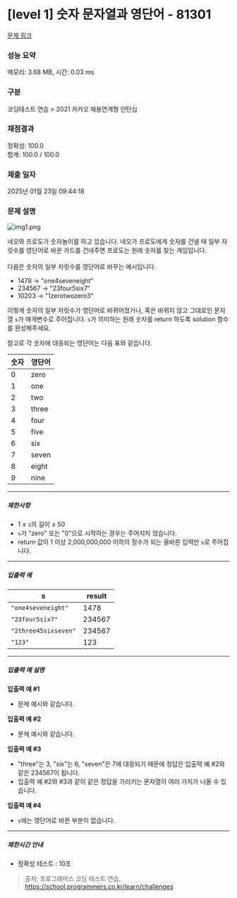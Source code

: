 # [level 1] 숫자 문자열과 영단어 - 81301 

[문제 링크](https://school.programmers.co.kr/learn/courses/30/lessons/81301) 

### 성능 요약

메모리: 3.68 MB, 시간: 0.03 ms

### 구분

코딩테스트 연습 > 2021 카카오 채용연계형 인턴십

### 채점결과

정확성: 100.0<br/>합계: 100.0 / 100.0

### 제출 일자

2025년 01월 23일 09:44:18

### 문제 설명

<p><img src="https://grepp-programmers.s3.ap-northeast-2.amazonaws.com/files/production/d31cb063-4025-4412-8cbc-6ac6909cf93e/img1.png" title="" alt="img1.png"></p>

<p><br-span><br-bold><br-fixation fixation-strength="1">네</br-fixation><br-fixation fixation-strength="2">오</br-fixation><br-fixation fixation-strength="3">와</br-fixation></br-bold> <br-bold><br-fixation fixation-strength="1">프</br-fixation><br-fixation fixation-strength="2">로</br-fixation><br-fixation fixation-strength="3">도</br-fixation></br-bold><br-edge>가</br-edge> <br-bold><br-fixation fixation-strength="1">숫</br-fixation><br-fixation fixation-strength="2">자</br-fixation><br-fixation fixation-strength="3">놀</br-fixation><br-fixation fixation-strength="4">이</br-fixation></br-bold><br-edge>를</br-edge> <br-bold><br-fixation fixation-strength="1">하</br-fixation><br-fixation fixation-strength="2">고</br-fixation></br-bold> <br-bold><br-fixation fixation-strength="1">있</br-fixation><br-fixation fixation-strength="2">습</br-fixation><br-fixation fixation-strength="3">니</br-fixation></br-bold><br-edge>다</br-edge>. <br-bold><br-fixation fixation-strength="1">네</br-fixation><br-fixation fixation-strength="2">오</br-fixation><br-fixation fixation-strength="3">가</br-fixation></br-bold> <br-bold><br-fixation fixation-strength="1">프</br-fixation><br-fixation fixation-strength="2">로</br-fixation><br-fixation fixation-strength="3">도</br-fixation><br-fixation fixation-strength="4">에</br-fixation></br-bold><br-edge>게</br-edge> <br-bold><br-fixation fixation-strength="1">숫</br-fixation><br-fixation fixation-strength="2">자</br-fixation><br-fixation fixation-strength="3">를</br-fixation></br-bold> <br-bold><br-fixation fixation-strength="1">건</br-fixation><br-fixation fixation-strength="2">넬</br-fixation></br-bold> <br-bold><br-fixation fixation-strength="1">때</br-fixation></br-bold> <br-bold><br-fixation fixation-strength="1">일</br-fixation><br-fixation fixation-strength="2">부</br-fixation></br-bold> <br-bold><br-fixation fixation-strength="1">자</br-fixation><br-fixation fixation-strength="2">릿</br-fixation><br-fixation fixation-strength="3">수</br-fixation></br-bold><br-edge>를</br-edge> <br-bold><br-fixation fixation-strength="1">영</br-fixation><br-fixation fixation-strength="2">단</br-fixation><br-fixation fixation-strength="3">어</br-fixation></br-bold><br-edge>로</br-edge> <br-bold><br-fixation fixation-strength="1">바</br-fixation><br-fixation fixation-strength="2">꾼</br-fixation></br-bold> <br-bold><br-fixation fixation-strength="1">카</br-fixation><br-fixation fixation-strength="2">드</br-fixation><br-fixation fixation-strength="3">를</br-fixation></br-bold> <br-bold><br-fixation fixation-strength="1">건</br-fixation><br-fixation fixation-strength="2">네</br-fixation><br-fixation fixation-strength="3">주</br-fixation></br-bold><br-edge>면</br-edge> <br-bold><br-fixation fixation-strength="1">프</br-fixation><br-fixation fixation-strength="2">로</br-fixation><br-fixation fixation-strength="3">도</br-fixation></br-bold><br-edge>는</br-edge> <br-bold><br-fixation fixation-strength="1">원</br-fixation><br-fixation fixation-strength="2">래</br-fixation></br-bold> <br-bold><br-fixation fixation-strength="1">숫</br-fixation><br-fixation fixation-strength="2">자</br-fixation><br-fixation fixation-strength="3">를</br-fixation></br-bold> <br-bold><br-fixation fixation-strength="1">찾</br-fixation><br-fixation fixation-strength="2">는</br-fixation></br-bold> <br-bold><br-fixation fixation-strength="1">게</br-fixation><br-fixation fixation-strength="2">임</br-fixation><br-fixation fixation-strength="3">입</br-fixation><br-fixation fixation-strength="4">니</br-fixation></br-bold><br-edge>다</br-edge>.</br-span><br><br><br-span>
<br-bold><br-fixation fixation-strength="1">다</br-fixation><br-fixation fixation-strength="2">음</br-fixation><br-fixation fixation-strength="3">은</br-fixation></br-bold> <br-bold><br-fixation fixation-strength="1">숫</br-fixation><br-fixation fixation-strength="2">자</br-fixation><br-fixation fixation-strength="3">의</br-fixation></br-bold> <br-bold><br-fixation fixation-strength="1">일</br-fixation><br-fixation fixation-strength="2">부</br-fixation></br-bold> <br-bold><br-fixation fixation-strength="1">자</br-fixation><br-fixation fixation-strength="2">릿</br-fixation><br-fixation fixation-strength="3">수</br-fixation></br-bold><br-edge>를</br-edge> <br-bold><br-fixation fixation-strength="1">영</br-fixation><br-fixation fixation-strength="2">단</br-fixation><br-fixation fixation-strength="3">어</br-fixation></br-bold><br-edge>로</br-edge> <br-bold><br-fixation fixation-strength="1">바</br-fixation><br-fixation fixation-strength="2">꾸</br-fixation><br-fixation fixation-strength="3">는</br-fixation></br-bold> <br-bold><br-fixation fixation-strength="1">예</br-fixation><br-fixation fixation-strength="2">시</br-fixation><br-fixation fixation-strength="3">입</br-fixation><br-fixation fixation-strength="4">니</br-fixation></br-bold><br-edge>다</br-edge>.</br-span></p>

<ul>
<li><br-span>1478 → "<br-bold><br-fixation fixation-strength="1">o</br-fixation><br-fixation fixation-strength="2">n</br-fixation><br-fixation fixation-strength="3">e</br-fixation></br-bold>4<br-bold><br-fixation fixation-strength="1">se</br-fixation><br-fixation fixation-strength="2">ve</br-fixation><br-fixation fixation-strength="3">ne</br-fixation><br-fixation fixation-strength="4">i</br-fixation></br-bold><br-edge>ght</br-edge>"</br-span></li>
<li><br-span>234567 → "23<br-bold><br-fixation fixation-strength="1">f</br-fixation><br-fixation fixation-strength="2">o</br-fixation><br-fixation fixation-strength="3">u</br-fixation></br-bold><br-edge>r</br-edge>5<br-bold><br-fixation fixation-strength="1">s</br-fixation><br-fixation fixation-strength="2">i</br-fixation><br-fixation fixation-strength="3">x</br-fixation></br-bold>7"</br-span></li>
<li><br-span>10203 → "1<br-bold><br-fixation fixation-strength="1">ze</br-fixation><br-fixation fixation-strength="2">ro</br-fixation><br-fixation fixation-strength="3">tw</br-fixation><br-fixation fixation-strength="4">oz</br-fixation></br-bold><br-edge>ero</br-edge>3"</br-span></li>
</ul>

<p><br-span><br-bold><br-fixation fixation-strength="1">이</br-fixation><br-fixation fixation-strength="2">렇</br-fixation><br-fixation fixation-strength="3">게</br-fixation></br-bold> <br-bold><br-fixation fixation-strength="1">숫</br-fixation><br-fixation fixation-strength="2">자</br-fixation><br-fixation fixation-strength="3">의</br-fixation></br-bold> <br-bold><br-fixation fixation-strength="1">일</br-fixation><br-fixation fixation-strength="2">부</br-fixation></br-bold> <br-bold><br-fixation fixation-strength="1">자</br-fixation><br-fixation fixation-strength="2">릿</br-fixation><br-fixation fixation-strength="3">수</br-fixation></br-bold><br-edge>가</br-edge> <br-bold><br-fixation fixation-strength="1">영</br-fixation><br-fixation fixation-strength="2">단</br-fixation><br-fixation fixation-strength="3">어</br-fixation></br-bold><br-edge>로</br-edge> <br-bold><br-fixation fixation-strength="1">바</br-fixation><br-fixation fixation-strength="2">뀌</br-fixation><br-fixation fixation-strength="3">어</br-fixation><br-fixation fixation-strength="4">졌</br-fixation></br-bold><br-edge>거나</br-edge>, <br-bold><br-fixation fixation-strength="1">혹</br-fixation><br-fixation fixation-strength="2">은</br-fixation></br-bold> <br-bold><br-fixation fixation-strength="1">바</br-fixation><br-fixation fixation-strength="2">뀌</br-fixation><br-fixation fixation-strength="3">지</br-fixation></br-bold> <br-bold><br-fixation fixation-strength="1">않</br-fixation><br-fixation fixation-strength="2">고</br-fixation></br-bold> <br-bold><br-fixation fixation-strength="1">그</br-fixation><br-fixation fixation-strength="2">대</br-fixation><br-fixation fixation-strength="3">로</br-fixation></br-bold><br-edge>인</br-edge> <br-bold><br-fixation fixation-strength="1">문</br-fixation><br-fixation fixation-strength="2">자</br-fixation><br-fixation fixation-strength="3">열</br-fixation></br-bold> </br-span><code><br-span><br-bold><br-fixation fixation-strength="1">s</br-fixation></br-bold></br-span></code><br-span><br-bold><br-fixation fixation-strength="1">가</br-fixation></br-bold> <br-bold><br-fixation fixation-strength="1">매</br-fixation><br-fixation fixation-strength="2">개</br-fixation><br-fixation fixation-strength="3">변</br-fixation><br-fixation fixation-strength="4">수</br-fixation></br-bold><br-edge>로</br-edge> <br-bold><br-fixation fixation-strength="1">주</br-fixation><br-fixation fixation-strength="2">어</br-fixation><br-fixation fixation-strength="3">집</br-fixation><br-fixation fixation-strength="4">니</br-fixation></br-bold><br-edge>다</br-edge>. </br-span><code><br-span><br-bold><br-fixation fixation-strength="1">s</br-fixation></br-bold></br-span></code><br-span><br-bold><br-fixation fixation-strength="1">가</br-fixation></br-bold> <br-bold><br-fixation fixation-strength="1">의</br-fixation><br-fixation fixation-strength="2">미</br-fixation><br-fixation fixation-strength="3">하</br-fixation></br-bold><br-edge>는</br-edge> <br-bold><br-fixation fixation-strength="1">원</br-fixation><br-fixation fixation-strength="2">래</br-fixation></br-bold> <br-bold><br-fixation fixation-strength="1">숫</br-fixation><br-fixation fixation-strength="2">자</br-fixation><br-fixation fixation-strength="3">를</br-fixation></br-bold> <br-bold><br-fixation fixation-strength="1">r</br-fixation><br-fixation fixation-strength="2">e</br-fixation><br-fixation fixation-strength="3">t</br-fixation><br-fixation fixation-strength="4">u</br-fixation></br-bold><br-edge>rn</br-edge> <br-bold><br-fixation fixation-strength="1">하</br-fixation><br-fixation fixation-strength="2">도</br-fixation><br-fixation fixation-strength="3">록</br-fixation></br-bold> <br-bold><br-fixation fixation-strength="1">so</br-fixation><br-fixation fixation-strength="2">lu</br-fixation><br-fixation fixation-strength="3">ti</br-fixation><br-fixation fixation-strength="4"></br-fixation></br-bold><br-edge>on</br-edge> <br-bold><br-fixation fixation-strength="1">함</br-fixation><br-fixation fixation-strength="2">수</br-fixation><br-fixation fixation-strength="3">를</br-fixation></br-bold> <br-bold><br-fixation fixation-strength="1">완</br-fixation><br-fixation fixation-strength="2">성</br-fixation><br-fixation fixation-strength="3">해</br-fixation><br-fixation fixation-strength="4">주</br-fixation></br-bold><br-edge>세요</br-edge>.</br-span></p>

<p><br-span><br-bold><br-fixation fixation-strength="1">참</br-fixation><br-fixation fixation-strength="2">고</br-fixation><br-fixation fixation-strength="3">로</br-fixation></br-bold> <br-bold><br-fixation fixation-strength="1">각</br-fixation></br-bold> <br-bold><br-fixation fixation-strength="1">숫</br-fixation><br-fixation fixation-strength="2">자</br-fixation><br-fixation fixation-strength="3">에</br-fixation></br-bold> <br-bold><br-fixation fixation-strength="1">대</br-fixation><br-fixation fixation-strength="2">응</br-fixation><br-fixation fixation-strength="3">되</br-fixation></br-bold><br-edge>는</br-edge> <br-bold><br-fixation fixation-strength="1">영</br-fixation><br-fixation fixation-strength="2">단</br-fixation><br-fixation fixation-strength="3">어</br-fixation></br-bold><br-edge>는</br-edge> <br-bold><br-fixation fixation-strength="1">다</br-fixation><br-fixation fixation-strength="2">음</br-fixation></br-bold> <br-bold><br-fixation fixation-strength="1">표</br-fixation><br-fixation fixation-strength="2">와</br-fixation></br-bold> <br-bold><br-fixation fixation-strength="1">같</br-fixation><br-fixation fixation-strength="2">습</br-fixation><br-fixation fixation-strength="3">니</br-fixation></br-bold><br-edge>다</br-edge>.</br-span></p>
<table class="table">
        <thead><tr>
<th><br-span><br-bold><br-fixation fixation-strength="1">숫</br-fixation><br-fixation fixation-strength="2">자</br-fixation></br-bold></br-span></th>
<th><br-span><br-bold><br-fixation fixation-strength="1">영</br-fixation><br-fixation fixation-strength="2">단</br-fixation><br-fixation fixation-strength="3">어</br-fixation></br-bold></br-span></th>
</tr>
</thead>
        <tbody><tr>
<td>0</td>
<td><br-span><br-bold><br-fixation fixation-strength="1">z</br-fixation><br-fixation fixation-strength="2">e</br-fixation><br-fixation fixation-strength="3">r</br-fixation></br-bold><br-edge>o</br-edge></br-span></td>
</tr>
<tr>
<td>1</td>
<td><br-span><br-bold><br-fixation fixation-strength="1">o</br-fixation><br-fixation fixation-strength="2">n</br-fixation><br-fixation fixation-strength="3">e</br-fixation></br-bold></br-span></td>
</tr>
<tr>
<td>2</td>
<td><br-span><br-bold><br-fixation fixation-strength="1">t</br-fixation><br-fixation fixation-strength="2">w</br-fixation><br-fixation fixation-strength="3">o</br-fixation></br-bold></br-span></td>
</tr>
<tr>
<td>3</td>
<td><br-span><br-bold><br-fixation fixation-strength="1">t</br-fixation><br-fixation fixation-strength="2">h</br-fixation><br-fixation fixation-strength="3">r</br-fixation><br-fixation fixation-strength="4">e</br-fixation></br-bold><br-edge>e</br-edge></br-span></td>
</tr>
<tr>
<td>4</td>
<td><br-span><br-bold><br-fixation fixation-strength="1">f</br-fixation><br-fixation fixation-strength="2">o</br-fixation><br-fixation fixation-strength="3">u</br-fixation></br-bold><br-edge>r</br-edge></br-span></td>
</tr>
<tr>
<td>5</td>
<td><br-span><br-bold><br-fixation fixation-strength="1">f</br-fixation><br-fixation fixation-strength="2">i</br-fixation><br-fixation fixation-strength="3">v</br-fixation></br-bold><br-edge>e</br-edge></br-span></td>
</tr>
<tr>
<td>6</td>
<td><br-span><br-bold><br-fixation fixation-strength="1">s</br-fixation><br-fixation fixation-strength="2">i</br-fixation><br-fixation fixation-strength="3">x</br-fixation></br-bold></br-span></td>
</tr>
<tr>
<td>7</td>
<td><br-span><br-bold><br-fixation fixation-strength="1">s</br-fixation><br-fixation fixation-strength="2">e</br-fixation><br-fixation fixation-strength="3">v</br-fixation><br-fixation fixation-strength="4">e</br-fixation></br-bold><br-edge>n</br-edge></br-span></td>
</tr>
<tr>
<td>8</td>
<td><br-span><br-bold><br-fixation fixation-strength="1">e</br-fixation><br-fixation fixation-strength="2">i</br-fixation><br-fixation fixation-strength="3">g</br-fixation><br-fixation fixation-strength="4">h</br-fixation></br-bold><br-edge>t</br-edge></br-span></td>
</tr>
<tr>
<td>9</td>
<td><br-span><br-bold><br-fixation fixation-strength="1">n</br-fixation><br-fixation fixation-strength="2">i</br-fixation><br-fixation fixation-strength="3">n</br-fixation></br-bold><br-edge>e</br-edge></br-span></td>
</tr>
</tbody>
      </table>
<hr>

<h5><br-span><br-bold><br-fixation fixation-strength="1">제</br-fixation><br-fixation fixation-strength="2">한</br-fixation><br-fixation fixation-strength="3">사</br-fixation></br-bold><br-edge>항</br-edge></br-span></h5>

<ul>
<li>1 ≤ <code><br-span><br-bold><br-fixation fixation-strength="1">s</br-fixation></br-bold></br-span></code><br-span><br-bold><br-fixation fixation-strength="1">의</br-fixation></br-bold> <br-bold><br-fixation fixation-strength="1">길</br-fixation><br-fixation fixation-strength="2">이</br-fixation></br-bold> ≤ 50</br-span></li>
<li><code><br-span><br-bold><br-fixation fixation-strength="1">s</br-fixation></br-bold></br-span></code><br-span><br-bold><br-fixation fixation-strength="1">가</br-fixation></br-bold> "<br-bold><br-fixation fixation-strength="1">z</br-fixation><br-fixation fixation-strength="2">e</br-fixation><br-fixation fixation-strength="3">r</br-fixation></br-bold><br-edge>o</br-edge>" <br-bold><br-fixation fixation-strength="1">또</br-fixation><br-fixation fixation-strength="2">는</br-fixation></br-bold> "0"<br-bold><br-fixation fixation-strength="1">으</br-fixation><br-fixation fixation-strength="2">로</br-fixation></br-bold> <br-bold><br-fixation fixation-strength="1">시</br-fixation><br-fixation fixation-strength="2">작</br-fixation><br-fixation fixation-strength="3">하</br-fixation></br-bold><br-edge>는</br-edge> <br-bold><br-fixation fixation-strength="1">경</br-fixation><br-fixation fixation-strength="2">우</br-fixation><br-fixation fixation-strength="3">는</br-fixation></br-bold> <br-bold><br-fixation fixation-strength="1">주</br-fixation><br-fixation fixation-strength="2">어</br-fixation><br-fixation fixation-strength="3">지</br-fixation></br-bold><br-edge>지</br-edge> <br-bold><br-fixation fixation-strength="1">않</br-fixation><br-fixation fixation-strength="2">습</br-fixation><br-fixation fixation-strength="3">니</br-fixation></br-bold><br-edge>다</br-edge>.</br-span></li>
<li><br-span><br-bold><br-fixation fixation-strength="1">r</br-fixation><br-fixation fixation-strength="2">e</br-fixation><br-fixation fixation-strength="3">t</br-fixation><br-fixation fixation-strength="4">u</br-fixation></br-bold><br-edge>rn</br-edge> <br-bold><br-fixation fixation-strength="1">값</br-fixation><br-fixation fixation-strength="2">이</br-fixation></br-bold> 1 <br-bold><br-fixation fixation-strength="1">이</br-fixation><br-fixation fixation-strength="2">상</br-fixation></br-bold> 2,000,000,000 <br-bold><br-fixation fixation-strength="1">이</br-fixation><br-fixation fixation-strength="2">하</br-fixation><br-fixation fixation-strength="3">의</br-fixation></br-bold> <br-bold><br-fixation fixation-strength="1">정</br-fixation><br-fixation fixation-strength="2">수</br-fixation><br-fixation fixation-strength="3">가</br-fixation></br-bold> <br-bold><br-fixation fixation-strength="1">되</br-fixation><br-fixation fixation-strength="2">는</br-fixation></br-bold> <br-bold><br-fixation fixation-strength="1">올</br-fixation><br-fixation fixation-strength="2">바</br-fixation><br-fixation fixation-strength="3">른</br-fixation></br-bold> <br-bold><br-fixation fixation-strength="1">입</br-fixation><br-fixation fixation-strength="2">력</br-fixation><br-fixation fixation-strength="3">만</br-fixation></br-bold> </br-span><code><br-span><br-bold><br-fixation fixation-strength="1">s</br-fixation></br-bold></br-span></code><br-span><br-bold><br-fixation fixation-strength="1">로</br-fixation></br-bold> <br-bold><br-fixation fixation-strength="1">주</br-fixation><br-fixation fixation-strength="2">어</br-fixation><br-fixation fixation-strength="3">집</br-fixation><br-fixation fixation-strength="4">니</br-fixation></br-bold><br-edge>다</br-edge>.</br-span></li>
</ul>

<hr>

<h5><br-span><br-bold><br-fixation fixation-strength="1">입</br-fixation><br-fixation fixation-strength="2">출</br-fixation><br-fixation fixation-strength="3">력</br-fixation></br-bold> <br-bold><br-fixation fixation-strength="1">예</br-fixation></br-bold></br-span></h5>
<table class="table">
        <thead><tr>
<th><br-span><br-bold><br-fixation fixation-strength="1">s</br-fixation></br-bold></br-span></th>
<th><br-span><br-bold><br-fixation fixation-strength="1">r</br-fixation><br-fixation fixation-strength="2">e</br-fixation><br-fixation fixation-strength="3">s</br-fixation><br-fixation fixation-strength="4">u</br-fixation></br-bold><br-edge>lt</br-edge></br-span></th>
</tr>
</thead>
        <tbody><tr>
<td><code><br-span>"<br-bold><br-fixation fixation-strength="1">o</br-fixation><br-fixation fixation-strength="2">n</br-fixation><br-fixation fixation-strength="3">e</br-fixation></br-bold>4<br-bold><br-fixation fixation-strength="1">se</br-fixation><br-fixation fixation-strength="2">ve</br-fixation><br-fixation fixation-strength="3">ne</br-fixation><br-fixation fixation-strength="4">i</br-fixation></br-bold><br-edge>ght</br-edge>"</br-span></code></td>
<td>1478</td>
</tr>
<tr>
<td><code><br-span>"23<br-bold><br-fixation fixation-strength="1">f</br-fixation><br-fixation fixation-strength="2">o</br-fixation><br-fixation fixation-strength="3">u</br-fixation></br-bold><br-edge>r</br-edge>5<br-bold><br-fixation fixation-strength="1">s</br-fixation><br-fixation fixation-strength="2">i</br-fixation><br-fixation fixation-strength="3">x</br-fixation></br-bold>7"</br-span></code></td>
<td>234567</td>
</tr>
<tr>
<td><code><br-span>"2<br-bold><br-fixation fixation-strength="1">t</br-fixation><br-fixation fixation-strength="2">h</br-fixation><br-fixation fixation-strength="3">r</br-fixation><br-fixation fixation-strength="4">e</br-fixation></br-bold><br-edge>e</br-edge>45<br-bold><br-fixation fixation-strength="1">si</br-fixation><br-fixation fixation-strength="2">xs</br-fixation><br-fixation fixation-strength="3">ev</br-fixation><br-fixation fixation-strength="4"></br-fixation></br-bold><br-edge>en</br-edge>"</br-span></code></td>
<td>234567</td>
</tr>
<tr>
<td><code>"123"</code></td>
<td>123</td>
</tr>
</tbody>
      </table>
<hr>

<h5><br-span><br-bold><br-fixation fixation-strength="1">입</br-fixation><br-fixation fixation-strength="2">출</br-fixation><br-fixation fixation-strength="3">력</br-fixation></br-bold> <br-bold><br-fixation fixation-strength="1">예</br-fixation></br-bold> <br-bold><br-fixation fixation-strength="1">설</br-fixation><br-fixation fixation-strength="2">명</br-fixation></br-bold></br-span></h5>

<p><strong><br-span><br-bold><br-fixation fixation-strength="1">입</br-fixation><br-fixation fixation-strength="2">출</br-fixation><br-fixation fixation-strength="3">력</br-fixation></br-bold> <br-bold><br-fixation fixation-strength="1">예</br-fixation></br-bold> #1</br-span></strong></p>

<ul>
<li><br-span><br-bold><br-fixation fixation-strength="1">문</br-fixation><br-fixation fixation-strength="2">제</br-fixation></br-bold> <br-bold><br-fixation fixation-strength="1">예</br-fixation><br-fixation fixation-strength="2">시</br-fixation><br-fixation fixation-strength="3">와</br-fixation></br-bold> <br-bold><br-fixation fixation-strength="1">같</br-fixation><br-fixation fixation-strength="2">습</br-fixation><br-fixation fixation-strength="3">니</br-fixation></br-bold><br-edge>다</br-edge>.</br-span></li>
</ul>

<p><strong><br-span><br-bold><br-fixation fixation-strength="1">입</br-fixation><br-fixation fixation-strength="2">출</br-fixation><br-fixation fixation-strength="3">력</br-fixation></br-bold> <br-bold><br-fixation fixation-strength="1">예</br-fixation></br-bold> #2</br-span></strong></p>

<ul>
<li><br-span><br-bold><br-fixation fixation-strength="1">문</br-fixation><br-fixation fixation-strength="2">제</br-fixation></br-bold> <br-bold><br-fixation fixation-strength="1">예</br-fixation><br-fixation fixation-strength="2">시</br-fixation><br-fixation fixation-strength="3">와</br-fixation></br-bold> <br-bold><br-fixation fixation-strength="1">같</br-fixation><br-fixation fixation-strength="2">습</br-fixation><br-fixation fixation-strength="3">니</br-fixation></br-bold><br-edge>다</br-edge>.</br-span></li>
</ul>

<p><strong><br-span><br-bold><br-fixation fixation-strength="1">입</br-fixation><br-fixation fixation-strength="2">출</br-fixation><br-fixation fixation-strength="3">력</br-fixation></br-bold> <br-bold><br-fixation fixation-strength="1">예</br-fixation></br-bold> #3</br-span></strong></p>

<ul>
<li><br-span>"<br-bold><br-fixation fixation-strength="1">t</br-fixation><br-fixation fixation-strength="2">h</br-fixation><br-fixation fixation-strength="3">r</br-fixation><br-fixation fixation-strength="4">e</br-fixation></br-bold><br-edge>e</br-edge>"<br-bold><br-fixation fixation-strength="1">는</br-fixation></br-bold> 3, "<br-bold><br-fixation fixation-strength="1">s</br-fixation><br-fixation fixation-strength="2">i</br-fixation><br-fixation fixation-strength="3">x</br-fixation></br-bold>"<br-bold><br-fixation fixation-strength="1">는</br-fixation></br-bold> 6, "<br-bold><br-fixation fixation-strength="1">s</br-fixation><br-fixation fixation-strength="2">e</br-fixation><br-fixation fixation-strength="3">v</br-fixation><br-fixation fixation-strength="4">e</br-fixation></br-bold><br-edge>n</br-edge>"<br-bold><br-fixation fixation-strength="1">은</br-fixation></br-bold> 7<br-bold><br-fixation fixation-strength="1">에</br-fixation></br-bold> <br-bold><br-fixation fixation-strength="1">대</br-fixation><br-fixation fixation-strength="2">응</br-fixation><br-fixation fixation-strength="3">되</br-fixation></br-bold><br-edge>기</br-edge> <br-bold><br-fixation fixation-strength="1">때</br-fixation><br-fixation fixation-strength="2">문</br-fixation><br-fixation fixation-strength="3">에</br-fixation></br-bold> <br-bold><br-fixation fixation-strength="1">정</br-fixation><br-fixation fixation-strength="2">답</br-fixation><br-fixation fixation-strength="3">은</br-fixation></br-bold> <br-bold><br-fixation fixation-strength="1">입</br-fixation><br-fixation fixation-strength="2">출</br-fixation><br-fixation fixation-strength="3">력</br-fixation></br-bold> <br-bold><br-fixation fixation-strength="1">예</br-fixation></br-bold> #2<br-bold><br-fixation fixation-strength="1">와</br-fixation></br-bold> <br-bold><br-fixation fixation-strength="1">같</br-fixation><br-fixation fixation-strength="2">은</br-fixation></br-bold> 234567<br-bold><br-fixation fixation-strength="1">이</br-fixation></br-bold> <br-bold><br-fixation fixation-strength="1">됩</br-fixation><br-fixation fixation-strength="2">니</br-fixation><br-fixation fixation-strength="3">다</br-fixation></br-bold>.</br-span></li>
<li><br-span><br-bold><br-fixation fixation-strength="1">입</br-fixation><br-fixation fixation-strength="2">출</br-fixation><br-fixation fixation-strength="3">력</br-fixation></br-bold> <br-bold><br-fixation fixation-strength="1">예</br-fixation></br-bold> #2<br-bold><br-fixation fixation-strength="1">와</br-fixation></br-bold> #3<br-bold><br-fixation fixation-strength="1">과</br-fixation></br-bold> <br-bold><br-fixation fixation-strength="1">같</br-fixation><br-fixation fixation-strength="2">이</br-fixation></br-bold> <br-bold><br-fixation fixation-strength="1">같</br-fixation><br-fixation fixation-strength="2">은</br-fixation></br-bold> <br-bold><br-fixation fixation-strength="1">정</br-fixation><br-fixation fixation-strength="2">답</br-fixation><br-fixation fixation-strength="3">을</br-fixation></br-bold> <br-bold><br-fixation fixation-strength="1">가</br-fixation><br-fixation fixation-strength="2">리</br-fixation><br-fixation fixation-strength="3">키</br-fixation></br-bold><br-edge>는</br-edge> <br-bold><br-fixation fixation-strength="1">문</br-fixation><br-fixation fixation-strength="2">자</br-fixation><br-fixation fixation-strength="3">열</br-fixation></br-bold><br-edge>이</br-edge> <br-bold><br-fixation fixation-strength="1">여</br-fixation><br-fixation fixation-strength="2">러</br-fixation></br-bold> <br-bold><br-fixation fixation-strength="1">가</br-fixation><br-fixation fixation-strength="2">지</br-fixation><br-fixation fixation-strength="3">가</br-fixation></br-bold> <br-bold><br-fixation fixation-strength="1">나</br-fixation><br-fixation fixation-strength="2">올</br-fixation></br-bold> <br-bold><br-fixation fixation-strength="1">수</br-fixation></br-bold> <br-bold><br-fixation fixation-strength="1">있</br-fixation><br-fixation fixation-strength="2">습</br-fixation><br-fixation fixation-strength="3">니</br-fixation></br-bold><br-edge>다</br-edge>.</br-span></li>
</ul>

<p><strong><br-span><br-bold><br-fixation fixation-strength="1">입</br-fixation><br-fixation fixation-strength="2">출</br-fixation><br-fixation fixation-strength="3">력</br-fixation></br-bold> <br-bold><br-fixation fixation-strength="1">예</br-fixation></br-bold> #4</br-span></strong></p>

<ul>
<li><code><br-span><br-bold><br-fixation fixation-strength="1">s</br-fixation></br-bold></br-span></code><br-span><br-bold><br-fixation fixation-strength="1">에</br-fixation><br-fixation fixation-strength="2">는</br-fixation></br-bold> <br-bold><br-fixation fixation-strength="1">영</br-fixation><br-fixation fixation-strength="2">단</br-fixation><br-fixation fixation-strength="3">어</br-fixation></br-bold><br-edge>로</br-edge> <br-bold><br-fixation fixation-strength="1">바</br-fixation><br-fixation fixation-strength="2">뀐</br-fixation></br-bold> <br-bold><br-fixation fixation-strength="1">부</br-fixation><br-fixation fixation-strength="2">분</br-fixation><br-fixation fixation-strength="3">이</br-fixation></br-bold> <br-bold><br-fixation fixation-strength="1">없</br-fixation><br-fixation fixation-strength="2">습</br-fixation><br-fixation fixation-strength="3">니</br-fixation></br-bold><br-edge>다</br-edge>.</br-span></li>
</ul>

<hr>

<h5><br-span><br-bold><br-fixation fixation-strength="1">제</br-fixation><br-fixation fixation-strength="2">한</br-fixation><br-fixation fixation-strength="3">시</br-fixation></br-bold><br-edge>간</br-edge> <br-bold><br-fixation fixation-strength="1">안</br-fixation><br-fixation fixation-strength="2">내</br-fixation></br-bold></br-span></h5>

<ul>
<li><br-span><br-bold><br-fixation fixation-strength="1">정</br-fixation><br-fixation fixation-strength="2">확</br-fixation><br-fixation fixation-strength="3">성</br-fixation></br-bold> <br-bold><br-fixation fixation-strength="1">테</br-fixation><br-fixation fixation-strength="2">스</br-fixation><br-fixation fixation-strength="3">트</br-fixation></br-bold> : 10<br-bold><br-fixation fixation-strength="1">초</br-fixation></br-bold></br-span></li>
</ul>


> 출처: 프로그래머스 코딩 테스트 연습, https://school.programmers.co.kr/learn/challenges
